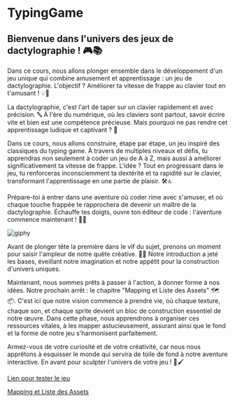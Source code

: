 # TypingGame

## Bienvenue dans l'univers des jeux de dactylographie ! 🎮📚

Dans ce cours, nous allons plonger ensemble dans le développement d'un jeu unique qui combine amusement et apprentissage : un jeu de dactylographie. L'objectif ? Améliorer ta vitesse de frappe au clavier tout en t'amusant ! 💡🚀

La dactylographie, c'est l'art de taper sur un clavier rapidement et avec précision. 🔤 À l'ère du numérique, où les claviers sont partout, savoir écrire vite et bien est une compétence précieuse. Mais pourquoi ne pas rendre cet apprentissage ludique et captivant ? 🌟

Dans ce cours, nous allons construire, étape par étape, un jeu inspiré des classiques du typing game. À travers de multiples niveaux et défis, tu apprendras non seulement à coder un jeu de A à Z, mais aussi à améliorer significativement ta vitesse de frappe. L'idée ? Tout en progressant dans le jeu, tu renforceras inconsciemment ta dextérité et ta rapidité sur le clavier, transformant l'apprentissage en une partie de plaisir. 🛠️🔝

Prépare-toi à entrer dans une aventure où coder rime avec s'amuser, et où chaque touche frappée te rapprochera de devenir un maître de la dactylographie. Échauffe tes doigts, ouvre ton éditeur de code : l'aventure commence maintenant ! 🌈👾

![giphy](Création-Du-Jeu/Images/giphy.gif)

Avant de plonger tête la première dans le vif du sujet, prenons un moment pour saisir l'ampleur de notre quête créative. 🌈🎨 Notre introduction a jeté les bases, éveillant notre imagination et notre appétit pour la construction d'univers uniques. 

Maintenant, nous sommes prêts à passer à l'action, à donner forme à nos idées. Notre prochain arrêt : le chapitre "Mapping et Liste des Assets" 🗺️📦. C'est ici que notre vision commence à prendre vie, où chaque texture, chaque son, et chaque sprite devient un bloc de construction essentiel de notre œuvre. Dans cette phase, nous apprendrons à organiser ces ressources vitales, à les mapper astucieusement, assurant ainsi que le fond et la forme de notre jeu s'harmonisent parfaitement.

Armez-vous de votre curiosité et de votre créativité, car nous nous apprêtons à esquisser le monde qui servira de toile de fond à notre aventure interactive. En avant pour sculpter l'univers de votre jeu ! 🚀🖌️

[Lien pour tester le jeu](https://gd.games/instant-builds/a54dab05-f63d-4cc1-a80e-dd04e6b850df)

[Mapping et Liste des Assets](https://github.com/g404-code-gaming/TypingGame/blob/main/Création-Du-Jeu/1.Mapping%20et%20Liste%20des%20Assets.md)
